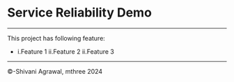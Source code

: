 # Service Reliability Demo
---
This project has following feature:
- i.Feature 1 
  ii.Feature 2
  ii.Feature 3
---
&copy;-Shivani Agrawal, mthree 2024
